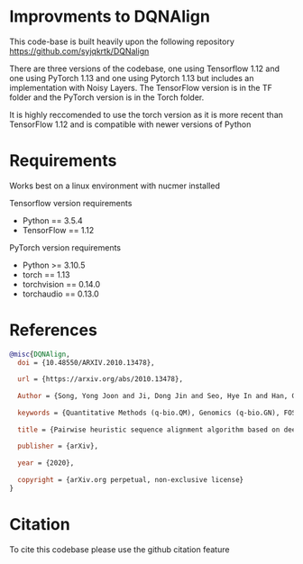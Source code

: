 # Improvments to DQNAlign

This code-base is built heavily upon the following repository https://github.com/syjqkrtk/DQNalign  

There are three versions of the codebase, one using Tensorflow 1.12 and one using PyTorch 1.13 and one using Pytorch 1.13 but includes an implementation with Noisy Layers. The TensorFlow version is in the TF folder and the PyTorch version is in the Torch folder. 

It is highly reccomended to use the torch version as it is more recent than TensorFlow 1.12 and is compatible with newer versions of Python

# Requirements
Works best on a linux environment with nucmer installed


Tensorflow version requirements
* Python == 3.5.4
* TensorFlow == 1.12

PyTorch version requirements  
* Python >= 3.10.5
* torch == 1.13
* torchvision == 0.14.0
* torchaudio == 0.13.0



# References
```bib
@misc{DQNAlign,
  doi = {10.48550/ARXIV.2010.13478},
  
  url = {https://arxiv.org/abs/2010.13478},
  
  Author = {Song, Yong Joon and Ji, Dong Jin and Seo, Hye In and Han, Gyu Bum and Cho, Dong Ho},
  
  keywords = {Quantitative Methods (q-bio.QM), Genomics (q-bio.GN), FOS: Biological sciences, FOS: Biological sciences},
  
  title = {Pairwise heuristic sequence alignment algorithm based on deep reinforcement learning},
  
  publisher = {arXiv},
  
  year = {2020},
  
  copyright = {arXiv.org perpetual, non-exclusive license}
}
```


# Citation
To cite this codebase please use the github citation feature
